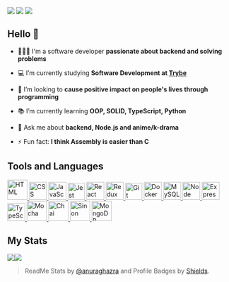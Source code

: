 <a href="https://www.linkedin.com/in/tainnaps/" target="_blank"><img src="https://img.shields.io/badge/LINKEDIN-1f6fea?style=flat&logo=linkedin"></a>
<a href="https://tainnaps.github.io/" target="_blank"><img src="https://img.shields.io/badge/PORTFOLIO-7c56bf?style=flat&logo=react&logoColor=ffffff"></a>
<a href="mailto:tainnaps@gmail.com" target="_blank"><img src="https://img.shields.io/badge/GMAIL-ea4c46?style=flat&logo=gmail&logoColor=ffffff"></a>

## Hello 👋
- 👩🏽‍💻 I'm a software developer **passionate about backend and solving problems**

- 💻 I’m currently studying **Software Development at [Trybe](https://www.betrybe.com/)**

- 🤝 I’m looking to **cause positive impact on people's lives through programming**

- 📚 I’m currently learning **OOP, SOLID, TypeScript, Python**

- 💬 Ask me about **backend, Node.js and anime/k-drama**

- ⚡ Fun fact: **I think Assembly is easier than C**

## Tools and Languages

<a href="https://www.w3schools.com/html/" target="_blanck">
   <img height="45" src="https://icons.iconarchive.com/icons/cornmanthe3rd/plex/256/Other-html-5-icon.png" alt="HTML">
</a>
<a href="https://www.w3schools.com/css/" target="_blanck">
  <img height="40" src="https://logospng.org/download/css-3/logo-css-3-2048.png" alt="CSS">
</a>
<a href="https://www.w3schools.com/js/" target="_blanck">
  <img height="40" src="https://logospng.org/download/javascript/logo-javascript-icon-1024.png" alt="JavaScript">
</a>
<a href="https://jestjs.io/" target="_blanck">
  <img height="38" src="https://symbols.getvecta.com/stencil_25/40_jest.5fde12ec22.png" alt="Jest">
</a>
<a href="https://reactjs.org/" target="_blanck">
  <img height="40" src="https://cdn4.iconfinder.com/data/icons/logos-3/600/React.js_logo-512.png" alt="React">
</a>
<a href="https://redux.js.org/" target="_blanck">
  <img height="40" src="https://img.icons8.com/color/480/redux.png" alt="Redux">
</a>
<a href="https://git-scm.com/" target="_blanck">
  <img height="38" src="https://hermes.digitalinnovation.one/articles/cover/8a7306cb-59e3-481f-832d-57ac4587b516.png" alt="Git">
</a>
<a href="https://www.docker.com/" target="_blanck" margin-right="100px">
  <img height="40" src="https://cdn-icons-png.flaticon.com/512/919/919853.png" alt="Docker">
</a>
<a href="https://www.mysql.com/" target="_blanck">
  <img height="40" src="https://www.freepnglogos.com/uploads/logo-mysql-png/logo-mysql-mysql-logo-png-images-are-download-crazypng-21.png" alt="MySQL">
</a>
<a href="https://nodejs.org/en/" target="_blanck">
  <img height="40" src="https://walde.co/wp-content/uploads/2016/09/nodejs_logo.png" alt="Node">
</a>
<a href="https://expressjs.com/" target="_blanck">
  <img height="40" src="https://freepikpsd.com/file/2019/10/express-js-png-5-Transparent-Images.png" alt="Express">
</a>
<a href="https://www.typescriptlang.org/" target="_blanck">
  <img height="40" src="https://upload.wikimedia.org/wikipedia/commons/thumb/4/4c/Typescript_logo_2020.svg/1200px-Typescript_logo_2020.svg.png" alt="TypeScript">
</a>
<a href="https://mochajs.org/" target="_blanck">
  <img height="45" src="https://blog.knoldus.com/wp-content/uploads/2019/12/mocha.png" alt="Mocha">
</a>
<a href="https://www.chaijs.com/" target="_blanck">
  <img height="45" src="https://avatars.githubusercontent.com/u/1515293?s=280&v=4" alt="Chai">
</a>
<a href="https://sinonjs.org/" target="_blanck">
  <img height="45" src="https://sinonjs.org/assets/images/logo.png" alt="Sinon">
</a>
<a href="https://www.mongodb.com/" target="_blanck">
  <img height="45" src="https://user-images.githubusercontent.com/11978772/40430921-73d53922-5e63-11e8-8dcd-1662136c3212.png" alt="MongoDB">
</a>

## My Stats

<div style="display: flex; flex-direction: row;">
   <a href="https://github.com/anuraghazra/github-readme-stats">
      <img align="center" src="https://github-readme-stats.vercel.app/api?username=tainnaps&show_icons=true&theme=github_dark&include_all_commits=false&count_private=true" />
   </a>
   <a href="https://github.com/anuraghazra/convoychat">
      <img align="center" src="https://github-readme-stats.vercel.app/api/top-langs/?username=tainnaps&theme=github_dark&layout=compact&card_width=447&langs_count=4" />
   </a>
</div>

> ReadMe Stats by [@anuraghazra](https://github.com/anuraghazra/github-readme-stats) and Profile Badges by [Shields](https://shields.io/).
